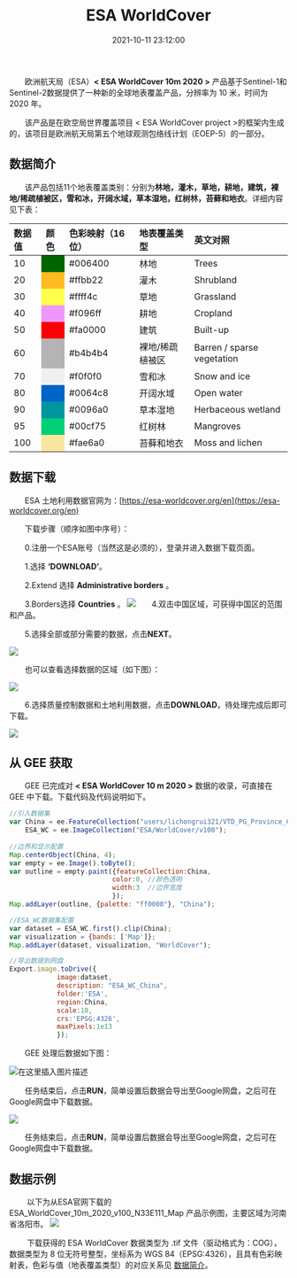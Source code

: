 ﻿---
title: ESA WorldCover
date: 2021-10-11 23:12:00
tags:
 - LST
categories:
 - 资源教程
---

&emsp;&emsp;欧洲航天局（ESA）**< ESA WorldCover 10m 2020 >** 产品基于Sentinel-1和Sentinel-2数据提供了一种新的全球地表覆盖产品，分辨率为 10 米，时间为 2020 年。

<!-- more -->

&emsp;&emsp;该产品是在欧空局世界覆盖项目 < ESA WorldCover project >的框架内生成的，该项目是欧洲航天局第五个地球观测包络线计划（EOEP-5）的一部分。

## 数据简介

&emsp;&emsp;该产品包括11个地表覆盖类别：分别为**林地，灌木，草地，耕地，建筑，裸地/稀疏植被区，雪和冰，开阔水域，草本湿地，红树林，苔藓和地衣**。详细内容见下表：

<table>
  <thead>
     <tr style="text-align: left;">
	<th >数据值</th> 
	<th >颜色</th> 
	<th>色彩映射（16位）</th> 
	<th >地表覆盖类型</th>
	<th >英文对照</th> 
     </tr>
  </thead>
<tbody>
 <tr align="left">
	<td >10</td> 
	<td bgcolor=#006400></td> 
	<td >#006400</td> 
	<td>林地</td>
	<td>Trees</td>
 </tr>
 <tr align="left">
	<td >20</td> 
	<td bgcolor=#ffbb22></td> 
	<td >#ffbb22</td> 
	<td >灌木</td>
	<td >Shrubland</td>
 </tr>
 <tr align="left">
	<td >30</td> 
	<td bgcolor=#ffff4c></td> 
	<td >#ffff4c</td> 
	<td >草地</td>
	<td >Grassland</td>
 </tr>
 <tr align="left">
	<td >40</td> 
	<td bgcolor=#f096ff></td> 
	<td >#f096ff</td> 
	<td >耕地</td>
	<td >Cropland</td>
 </tr>
 <tr align="left">
	<td >50</td> 
	<td bgcolor=#fa0000></td> 
	<td >#fa0000</td> 
	<td >建筑</td>
	<td >Built-up</td>
 </tr>
 <tr align="left">
	<td >60</td> 
	<td bgcolor=#b4b4b4></td> 
	<td >#b4b4b4</td> 
	<td >裸地/稀疏植被区</td>
	<td >Barren / sparse vegetation</td>
 </tr>
 <tr align="left">
	<td >70</td> 
	<td bgcolor=#f0f0f0></td> 
	<td >#f0f0f0</td> 
	<td >雪和冰</td>
	<td >Snow and ice</td>
 </tr>
 <tr align="left">
	<td >80</td> 
	<td bgcolor=#0064c8></td> 
	<td >#0064c8</td> 
	<td >开阔水域</td>
	<td >Open water</td>
 </tr>
<tr align="left">
	<td >90</td> 
	<td bgcolor=#0096a0></td> 
	<td >#0096a0</td> 
	<td >草本湿地</td>
	<td >Herbaceous wetland</td>
 </tr>
<tr align="left">
	<td >95</td> 
	<td bgcolor=#00cf75></td> 
	<td >#00cf75</td> 
	<td >红树林</td>
	<td >Mangroves</td>
 </tr>
<tr align="left">
	<td >100</td> 
	<td bgcolor=#fae6a0></td> 
	<td >#fae6a0</td> 
	<td >苔藓和地衣</td>
	<td >Moss and lichen</td>
 </tr>
</tbody>
</table>

## 数据下载

&emsp;&emsp;ESA 土地利用数据官网为：[https://esa-worldcover.org/en](https://esa-worldcover.org/en)

&emsp;&emsp;下载步骤（顺序如图中序号）：

&emsp;&emsp;0.注册一个ESA账号（当然这是必须的），登录并进入数据下载页面。

&emsp;&emsp;1.选择 **‘DOWNLOAD’**。

&emsp;&emsp;2.Extend 选择 **Administrative borders** 。

&emsp;&emsp;3.Borders选择 **Countries** 。
![](https://img-blog.csdnimg.cn/7b84f8c397ee46508910f056a55e643e.png?x-oss-process=image/watermark,type_ZHJvaWRzYW5zZmFsbGJhY2s,shadow_50,text_Q1NETiBA5rSb55qE5Zyw55CG56CU5a2m,size_20,color_FFFFFF,t_70,g_se,x_16)&emsp;&emsp;4.双击中国区域，可获得中国区的范围和产品。

&emsp;&emsp;5.选择全部或部分需要的数据，点击**NEXT**。

![](https://img-blog.csdnimg.cn/a196333344d1456daacf0e345dd553bd.png?x-oss-process=image/watermark,type_ZHJvaWRzYW5zZmFsbGJhY2s,shadow_50,text_Q1NETiBA5rSb55qE5Zyw55CG56CU5a2m,size_20,color_FFFFFF,t_70,g_se,x_16)

&emsp;&emsp;也可以查看选择数据的区域（如下图）：

![](https://img-blog.csdnimg.cn/1f5c969d123847a0b796053e995a7849.png?x-oss-process=image/watermark,type_ZHJvaWRzYW5zZmFsbGJhY2s,shadow_50,text_Q1NETiBA5rSb55qE5Zyw55CG56CU5a2m,size_20,color_FFFFFF,t_70,g_se,x_16)

&emsp;&emsp;6.选择质量控制数据和土地利用数据，点击**DOWNLOAD**，待处理完成后即可下载。

![](https://img-blog.csdnimg.cn/84b385b9c50b4beb93de7bc862dfaaa2.png?x-oss-process=image/watermark,type_ZHJvaWRzYW5zZmFsbGJhY2s,shadow_50,text_Q1NETiBA5rSb55qE5Zyw55CG56CU5a2m,size_20,color_FFFFFF,t_70,g_se,x_16)

## 从 GEE 获取

&emsp;&emsp;GEE 已完成对 **< ESA WorldCover 10 m 2020 >** 数据的收录，可直接在 GEE 中下载。下载代码及代码说明如下。

```javascript
//引入数据集
var China = ee.FeatureCollection("users/lichongrui321/VTD_PG_Province_China"),
    ESA_WC = ee.ImageCollection("ESA/WorldCover/v100");
    
//边界和显示配置
Map.centerObject(China, 4);
var empty = ee.Image().toByte();
var outline = empty.paint({featureCollection:China,
                          color:0, //颜色透明
                          width:3  //边界宽度
                          });
Map.addLayer(outline, {palette: "ff0000"}, "China");

//ESA_WC数据集配置
var dataset = ESA_WC.first().clip(China);
var visualization = {bands: ['Map']};
Map.addLayer(dataset, visualization, "WorldCover");

//导出数据到网盘
Export.image.toDrive({
    		image:dataset,
    		description: "ESA_WC_China",
    		folder:'ESA',
    		region:China,
    		scale:10,
    		crs:'EPSG:4326',
    		maxPixels:1e13
			});
```
&emsp;&emsp;GEE 处理后数据如下图：

![在这里插入图片描述](https://img-blog.csdnimg.cn/dc9525e31781494b970afe0bd135baf8.png?x-oss-process=image/watermark,type_ZHJvaWRzYW5zZmFsbGJhY2s,shadow_50,text_Q1NETiBA5rSb55qE5Zyw55CG56CU5a2m,size_20,color_FFFFFF,t_70,g_se,x_16)

&emsp;&emsp;任务结束后，点击**RUN**，简单设置后数据会导出至Google网盘，之后可在Google网盘中下载数据。

![](https://img-blog.csdnimg.cn/2a4b10d528ff476db2081c282770cd56.png?x-oss-process=image/watermark,type_ZHJvaWRzYW5zZmFsbGJhY2s,shadow_50,text_Q1NETiBA5rSb55qE5Zyw55CG56CU5a2m,size_20,color_FFFFFF,t_70,g_se,x_16)

&emsp;&emsp;任务结束后，点击**RUN**，简单设置后数据会导出至Google网盘，之后可在Google网盘中下载数据。


## 数据示例
&emsp;&emsp; 以下为从ESA官网下载的 ESA_WorldCover_10m_2020_v100_N33E111_Map 产品示例图，主要区域为河南省洛阳市。
![](https://img-blog.csdnimg.cn/21120c28af1544a094e278afb2c4e0fb.png?x-oss-process=image/watermark,type_ZHJvaWRzYW5zZmFsbGJhY2s,shadow_50,text_Q1NETiBA5rSb55qE5Zyw55CG56CU5a2m,size_20,color_FFFFFF,t_70,g_se,x_16)

&emsp;&emsp; 下载获得的 ESA WorldCover 数据类型为 .tif 文件（驱动格式为：COG），数据类型为 8 位无符号整型，坐标系为 WGS 84（EPSG:4326），且具有色彩映射表，色彩与值（地表覆盖类型）的对应关系见 [数据简介](1.WC_China_ESA_2020_Data.html#数据简介)。
